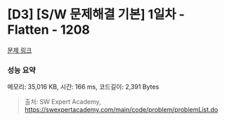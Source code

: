 # [D3] [S/W 문제해결 기본] 1일차 - Flatten - 1208 

[문제 링크](https://swexpertacademy.com/main/code/problem/problemDetail.do?contestProbId=AV139KOaABgCFAYh) 

### 성능 요약

메모리: 35,016 KB, 시간: 166 ms, 코드길이: 2,391 Bytes



> 출처: SW Expert Academy, https://swexpertacademy.com/main/code/problem/problemList.do